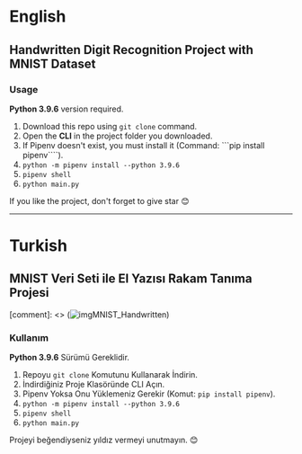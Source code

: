 # English
## Handwritten Digit Recognition Project with MNIST Dataset

### Usage
**Python 3.9.6** version required.

1. Download this repo using ``git clone`` command.
2. Open the **CLI** in the project folder you downloaded.
3. If Pipenv doesn't exist, you must install it (Command: ```pip install pipenv````).
4. ```python -m pipenv install --python 3.9.6```
5. ```pipenv shell```
6. ```python main.py```

If you like the project, don't forget to give star :blush:

---
# Turkish
## MNIST Veri Seti ile El Yazısı Rakam Tanıma Projesi

[comment]: <> (![imgMNIST_Handwritten](/Usage.gif))

### Kullanım

**Python 3.9.6** Sürümü Gereklidir.

1. Repoyu ```git clone``` Komutunu Kullanarak İndirin.
2. İndirdiğiniz Proje Klasöründe CLI Açın.
3. Pipenv Yoksa Onu Yüklemeniz Gerekir (Komut: ```pip install pipenv```).
4. ```python -m pipenv install --python 3.9.6```
5. ```pipenv shell```
6. ```python main.py```

Projeyi beğendiyseniz yıldız vermeyi unutmayın. :blush:
